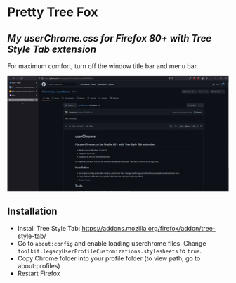 # Pretty Tree Fox
## _My userChrome.css for Firefox 80+ with Tree Style Tab extension_

For maximum comfort, turn off the window title bar and menu bar.

![Screenshot](/images/screenshot.png)

## Installation
- Install Tree Style Tab: https://addons.mozilla.org/firefox/addon/tree-style-tab/
- Go to `about:config` and enable loading userchrome files. Change `toolkit.legacyUserProfileCustomizations.stylesheets` to `true`.
- Copy Chrome folder into your profile folder (to view path, go to about:profiles)
- Restart Firefox
